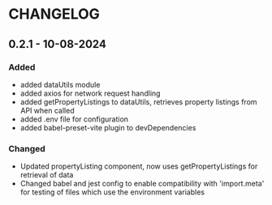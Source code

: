 # CHANGELOG

## 0.2.1 - 10-08-2024
### Added
- added dataUtils module
- added axios for network request handling
- added getPropertyListings to dataUtils, retrieves property listings from API when called
- added .env file for configuration
- added babel-preset-vite plugin to devDependencies
### Changed
- Updated propertyListing component, now uses getPropertyListings for retrieval of data
- Changed babel and jest config to enable compatibility with 'import.meta' for testing of files which use the environment variables